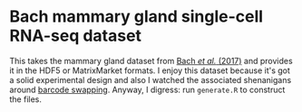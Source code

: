 # Bach mammary gland single-cell RNA-seq dataset

This takes the mammary gland dataset from [Bach _et al._ (2017)](https://www.nature.com/articles/s41467-017-02001-5) and provides it in the HDF5 or MatrixMarket formats.
I enjoy this dataset because it's got a solid experimental design and also I watched the associated shenanigans around [barcode swapping](https://www.ncbi.nlm.nih.gov/pmc/articles/PMC6039488/).
Anyway, I digress: run `generate.R` to construct the files.
